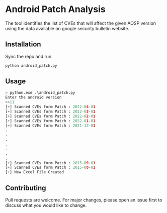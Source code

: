 # Android Patch Analysis

The tool identifies the list of CVEs that will affect the given AOSP version using the data available on google security bulletin website.


## Installation

Sync the repo and run

```bash
python android_patch.py
```

## Usage

```python
> python.exe .\android_patch.py
Enter the android version
>>11
[+] Scanned CVEs form Patch : 2022-04-01
[+] Scanned CVEs form Patch : 2022-03-01
[+] Scanned CVEs form Patch : 2022-02-01
[+] Scanned CVEs form Patch : 2022-01-01
[+] Scanned CVEs form Patch : 2021-12-01
.
.
.
.
.
.
.
[+] Scanned CVEs form Patch : 2015-09-01
[+] Scanned CVEs form Patch : 2015-08-01
[+] New Excel File Created
```

## Contributing
Pull requests are welcome. For major changes, please open an issue first to discuss what you would like to change.